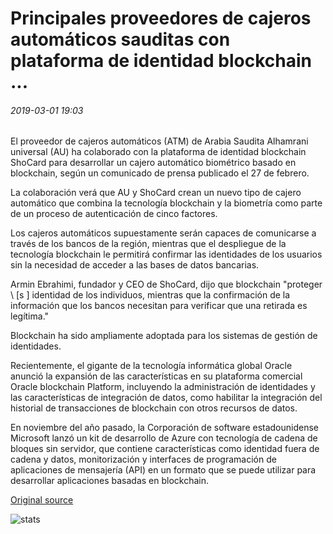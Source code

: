 # Principales proveedores de cajeros automáticos sauditas con plataforma de identidad blockchain ...

###### 2019-03-01 19:03

El proveedor de cajeros automáticos (ATM) de Arabia Saudita Alhamrani universal (AU) ha colaborado con la plataforma de identidad blockchain ShoCard para desarrollar un cajero automático biométrico basado en blockchain, según un comunicado de prensa publicado el 27 de febrero.

La colaboración verá que AU y ShoCard crean un nuevo tipo de cajero automático que combina la tecnología blockchain y la biometría como parte de un proceso de autenticación de cinco factores.

Los cajeros automáticos supuestamente serán capaces de comunicarse a través de los bancos de la región, mientras que el despliegue de la tecnología blockchain le permitirá confirmar las identidades de los usuarios sin la necesidad de acceder a las bases de datos bancarias.

Armin Ebrahimi, fundador y CEO de ShoCard, dijo que blockchain "proteger \ [s \] identidad de los individuos, mientras que la confirmación de la información que los bancos necesitan para verificar que una retirada es legítima."

Blockchain ha sido ampliamente adoptada para los sistemas de gestión de identidades.

Recientemente, el gigante de la tecnología informática global Oracle anunció la expansión de las características en su plataforma comercial Oracle blockchain Platform, incluyendo la administración de identidades y las características de integración de datos, como habilitar la integración del historial de transacciones de blockchain con otros recursos de datos.

En noviembre del año pasado, la Corporación de software estadounidense Microsoft lanzó un kit de desarrollo de Azure con tecnología de cadena de bloques sin servidor, que contiene características como identidad fuera de cadena y datos, monitorización y interfaces de programación de aplicaciones de mensajería (API) en un formato que se puede utilizar para desarrollar aplicaciones basadas en blockchain.

[Original source](https://cointelegraph.com/news/major-saudi-atm-provider-partners-with-blockchain-identity-platform)

![stats](https://c.statcounter.com/11760860/0/a89fa40b/1/ "stats")